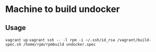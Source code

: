 Machine to build undocker
========


Usage
-------
`vagrant up`
`vagrant ssh -- -l rpm -i ~/.ssh/id_rsa /vagrant/build-spec.sh /home/rpm/rpmbuild undocker.spec`
